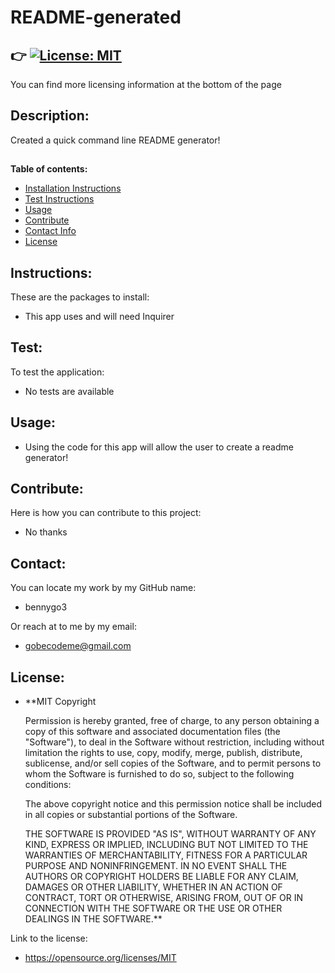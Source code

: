 
# **README-generated**

##  :point_right: [![License: MIT](https://img.shields.io/badge/License-MIT-brightgreen.svg)](https://opensource.org/licenses/MIT)
  You can find more licensing information at the bottom of the page
  
## **Description:** 
  
  Created a quick command line README generator!
  
  
## 
**Table of contents:**
- [Installation Instructions](#Instructions)
- [Test Instructions](#Test)
- [Usage](#Usage)
- [Contribute](#Contribute)
- [Contact Info](#Contact)
- [License](#License)


## **Instructions:**

These are the packages to install:

  - This app uses and will need Inquirer

## **Test:**
  
To test the application:

  - No tests are available

## **Usage:**

  - Using the code for this app will allow the user to create a readme generator!

## **Contribute:**

Here is how you can contribute to this project:
  
  - No thanks

## **Contact:**

You can locate my work by my GitHub name:
  
  - bennygo3

Or reach at to me by my email:
  
  - gobecodeme@gmail.com

## **License:**

  - **MIT
      Copyright <YEAR> <COPYRIGHT HOLDER>

      Permission is hereby granted, free of charge, to any person obtaining a copy of this software and associated documentation files (the "Software"), to deal in the Software without restriction, including without limitation the rights to use, copy, modify, merge, publish, distribute, sublicense, and/or sell copies of the Software, and to permit persons to whom the Software is furnished to do so, subject to the following conditions:

      The above copyright notice and this permission notice shall be included in all copies or substantial portions of the Software.

      THE SOFTWARE IS PROVIDED "AS IS", WITHOUT WARRANTY OF ANY KIND, EXPRESS OR IMPLIED, INCLUDING BUT NOT LIMITED TO THE WARRANTIES OF MERCHANTABILITY, FITNESS FOR A PARTICULAR PURPOSE AND NONINFRINGEMENT. IN NO EVENT SHALL THE AUTHORS OR COPYRIGHT HOLDERS BE LIABLE FOR ANY CLAIM, DAMAGES OR OTHER LIABILITY, WHETHER IN AN ACTION OF CONTRACT, TORT OR OTHERWISE, ARISING FROM, OUT OF OR IN CONNECTION WITH THE SOFTWARE OR THE USE OR OTHER DEALINGS IN THE SOFTWARE.**
 
Link to the license:

  - https://opensource.org/licenses/MIT
